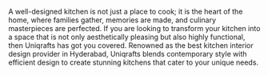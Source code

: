 A well-designed kitchen is not just a place to cook; it is the heart of the home, where families gather, memories are made, and culinary masterpieces are perfected. If you are looking to transform your kitchen into a space that is not only aesthetically pleasing but also highly functional, then Uniqrafts has got you covered. Renowned as the best kitchen interior design provider in Hyderabad, Uniqrafts blends contemporary style with efficient design to create stunning kitchens that cater to your unique needs.
